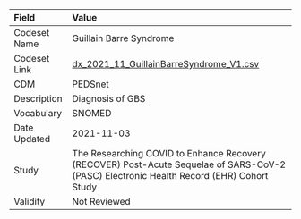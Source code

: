 |Field        |Value                                                                                                                                    |
|:------------|:----------------------------------------------------------------------------------------------------------------------------------------|
|Codeset Name |Guillain Barre Syndrome                                                                                                                  |
|Codeset Link |[dx_2021_11_GuillainBarreSyndrome_V1.csv](https://github.com/PEDSnet/Variable-Dictionary/blob/main/conditions/dx_2021_11_GuillainBarreSyndrome_V1.csv)|
|CDM          |PEDSnet                                                                                                                                  |
|Description  |Diagnosis of GBS                                                                                                                         |
|Vocabulary   |SNOMED                                                                                                                                   |
|Date Updated |2021-11-03                                                                                                                               |
|Study        |The Researching COVID to Enhance Recovery (RECOVER) Post-Acute Sequelae of SARS-CoV-2 (PASC) Electronic Health Record (EHR) Cohort Study |
|Validity     |Not Reviewed                                                                                                                             |
